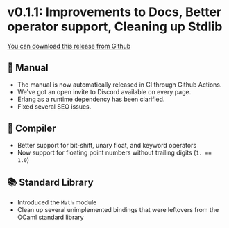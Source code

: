 # v0.1.1: Improvements to Docs, Better operator support, Cleaning up Stdlib

[You can download this release from Github](https://github.com/AbstractMachinesLab/caramel/releases/tag/v0.1.1#user-content-assets)

## 📙 Manual

* The manual is now automatically released in CI through Github Actions.
* We've got an open invite to Discord available on every page.
* Erlang as a runtime dependency has been clarified.
* Fixed several SEO issues.

## 🧰 Compiler

* Better support for bit-shift, unary float, and keyword operators 
* Now support for floating point numbers without trailing digits (`1. == 1.0`)

## 📚 Standard Library

* Introduced the `Math` module
* Clean up several unimplemented bindings that were leftovers from the OCaml
  standard library

<div id="assets"></div>
